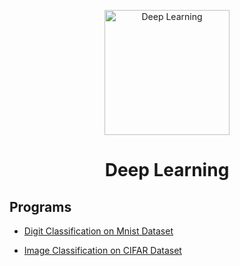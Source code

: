 <p align="center">
<img src="https://img.icons8.com/external-flat-andi-nur-abdillah/256/external-Neural-Network-artificial-intelligence-(flat)-flat-andi-nur-abdillah.png"  title = "Deep Learning" height='200'></p>

<h1 align="center"> Deep Learning </h1>

<!-- --------------------------------------------------- -->

## Programs

* [Digit Classification on Mnist Dataset](https://github.com/004Ajay/Deep-Learning/blob/main/mnist.ipynb)

* [Image Classification on CIFAR Dataset](https://github.com/004Ajay/Deep-Learning/blob/main/CIFAR.ipynb)